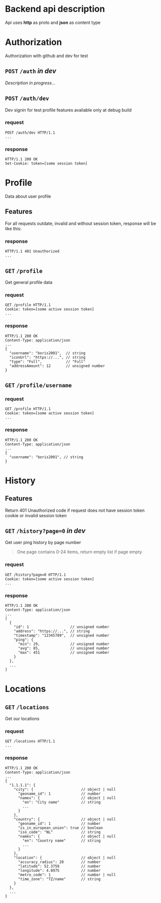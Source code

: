 # Backend api description

Api uses **http** as proto and **json** as content type

# Authorization

Authorization with github and dev for test

## `POST` `/auth` _in dev_

_Description in progress..._

## `POST` `/auth/dev`

Dev signin for test profile features avaliable only at debug build

### request

```text
POST /auth/dev HTTP/1.1
...
```

### response

```text
HTTP/1.1 200 OK
Set-Cookie: token=[some session token]
```

# Profile

Data about user profile

## Features

For all requests outdate, invalid and without session token, response will be like this:

### response

```text
HTTP/1.1 401 Unauthorized
...
```

## `GET` `/profile`

Get general profile data

### request

```text
GET /profile HTTP/1.1
Cookie: token=[some active session token]
...
```

### response

```text
HTTP/1.1 200 OK
Content-Type: application/json
...
{
  "username": "boris2001",  // string
  "iconUrl": "https://...", // string
  "type": "Full",           // "Full"
  "addressAmount": 12       // unsigned number
}
```

## `GET` `/profile/username`

### request

```text
GET /profile HTTP/1.1
Cookie: token=[some active session token]
...
```

### response

```text
HTTP/1.1 200 OK
Content-Type: application/json
...
{
  "username": "boris2001", // string
}
```

# History

## Features

Return 401 Unauthorized code if request does not have session token cookie or invalid session token

## `GET` `/history?page=0` _in dev_

Get user ping history by page number

> One page contains 0-24 items, return empty list if page empty

### request

```text
GET /history?page=0 HTTP/1.1
Cookie: token=[some active session token]
...
```

### response

```text
HTTP/1.1 200 OK
Content-Type: application/json
...
[
  {
    "id": 1                   // unsigned number
    "address": "https://...", // string
    "timestamp": "12345789",  // unsigned number
    "ping": {
      "min": 29,              // unsigned number
      "avg": 85,              // unsigned number
      "max": 451              // unsigned number
    }
  },
  ...
]
```

# Locations

## `GET` `/locations`

Get our locations

### request

```text
GET /locations HTTP/1.1
...
```

### response

```text
HTTP/1.1 200 OK
Content-Type: application/json
...
{
  "1.1.1.1": {
    "city": {                      // object | null
      "geoname_id": 1              // number
      "names": {                   // object | null
        "en": "City name"          // string
        ...
      }
    },
    "country": {                   // object | null
      "geoname_id": 1              // number
      "is_in_european_union": true // boolean
      "iso_code": "NL"             // string
      "names": {                   // object | null
        "en": "Country name"       // string
        ...
      }
    },
    "location": {                  // object | null
      "accuracy_radius": 20        // number
      "latitude": 52.3759          // number
      "longitude": 4.8975          // number
      "metro_code": 1              // number | null
      "time_zone": "TZ/name"       // string
    }
  },
  ...
}
```

